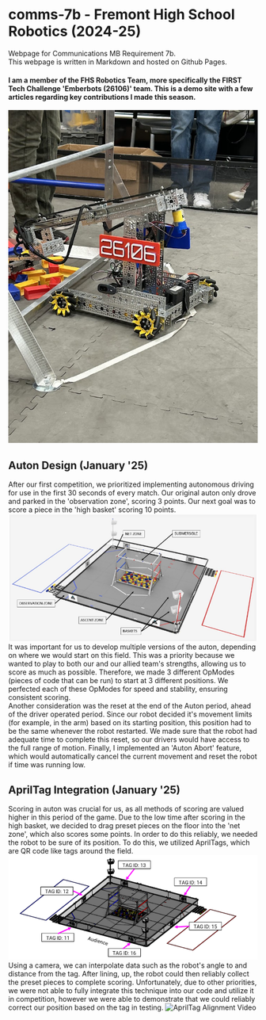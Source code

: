 # comms-7b - Fremont High School Robotics (2024-25)
Webpage for Communications MB Requirement 7b.    
This webpage is written in Markdown and hosted on Github Pages.   
#### I am a member of the FHS Robotics Team, more specifically the FIRST Tech Challenge 'Emberbots (26106)' team. This is a demo site with a few articles regarding key contributions I made this season.
     
![Robot image](./pictures/robot.jpeg)
     
## Auton Design (January '25)
After our first competition, we prioritized implementing autonomous driving for use in the first 30 seconds of every match. Our original auton only drove and parked in the 'observation zone', scoring 3 points. Our next goal was to score a piece in the 'high basket' scoring 10 points.  
![Field Image](./pictures/field.png)   
It was important for us to develop multiple versions of the auton, depending on where we would start on this field. This was a priority because we wanted to play to both our and our allied team's strengths, allowing us to score as much as possible. Therefore, we made 3 different OpModes (pieces of code that can be run) to start at 3 different positions. We perfected each of these OpModes for speed and stability, ensuring consistent scoring.   
Another consideration was the reset at the end of the Auton period, ahead of the driver operated period. Since our robot decided it's movement limits (for example, in the arm) based on its starting position, this position had to be the same whenever the robot restarted. We made sure that the robot had adequate time to complete this reset, so our drivers would have access to the full range of motion. Finally, I implemented an 'Auton Abort' feature, which would automatically cancel the current movement and reset the robot if time was running low.
   
## AprilTag Integration (January '25)
Scoring in auton was crucial for us, as all methods of scoring are valued higher in this period of the game. Due to the low time after scoring in the high basket, we decided to drag preset pieces on the floor into the 'net zone', which also scores some points. In order to do this reliably, we needed the robot to be sure of its position. To do this, we utilized AprilTags, which are QR code like tags around the field.     
![AprilTags Image](./pictures/april.png)
Using a camera, we can interpolate data such as the robot's angle to and distance from the tag. After lining, up, the robot could then reliably collect the preset pieces to complete scoring. Unfortunately, due to other priorities, we were not able to fully integrate this technique into our code and utilize it in competition, however we were able to demonstrate that we could reliably correct our position based on the tag in testing.
![AprilTag Alignment Video](./pictures/align)

## 
